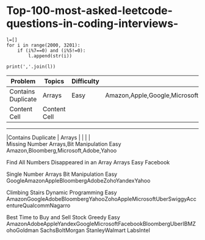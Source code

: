 # Top-100-most-asked-leetcode-questions-in-coding-interviews-



```
l=[]
for i in range(2000, 3201):
    if (i%7==0) and (i%5!=0):
        l.append(str(i))

print(','.join(l))
```

| Problem       | Topics        |  Difficulty|Companies|
| ------------- | ------------- | -------------|-----------|
| Contains Duplicate  | Arrays   |Easy|Amazon,Apple,Google,Microsoft,Bloomberg,Uber,Facebook,Adobe,tcs,Yahoo|
| Content Cell  | Content Cell  |
_______________________________________________________________________________________________________________________________
|Contains Duplicate   |   Arrays         |          | |
|	
Missing Number                                                Arrays,Bit Manipulation                     Easy                                   Amazon,Bloomberg,Microsoft,Adobe,Yahoo
	
Find All Numbers Disappeared in an Array
Arrays
Easy
Facebook
	
Single Number
Arrays
Bit Manipulation
Easy
GoogleAmazonAppleBloombergAdobeZohoYandexYahoo
	
Climbing Stairs
Dynamic Programming
Easy
AmazonGoogleAdobeBloombergYahooZohoAppleMicrosoftUberSwiggyAccentureQualcommNagarro
	
Best Time to Buy and Sell Stock
Greedy
Easy
AmazonAdobeAppleYandexGoogleMicrosoftFacebookBloombergUberIBMZohoGoldman SachsBoltMorgan StanleyWalmart LabsIntel
